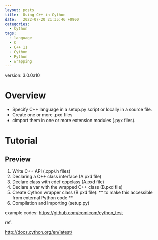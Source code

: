 ```yaml
---
layout: posts
title:  Using C++ in Cython
date:   2022-07-20 21:35:46 +0900
categories:
  - Cython
tags:
  - language
  - C
  - C++ 11
  - Cython
  - Python
  - wrapping
---
```


version: 3.0.0a10

# Overview

  - Specify C++ language in a setup.py script or locally in a source file.
  - Create one or more .pxd files
  - cimport them in one or more extension modules (.pyx files).

# Tutorial

## Preview

  1. Write C++ API (.cpp/.h files)
  2. Declaring a C++ class interface (A.pxd file)
  3. Declare class with cdef cppclass (A.pxd file)
  4. Declare a var with the wrapped C++ class (B.pxd file)
  5. Create Cython wrapper class (B.pxd file): ** to make this accessible from external Python code **
  6. Compilation and Importing (setup.py)

example codes: https://github.com/comicom/cython_test

ref.

http://docs.cython.org/en/latest/